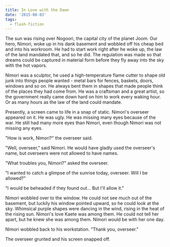 ```yaml
---
title: In Love with the Dawn
date: '2015-08-03'
tags:
  - flash-fiction
---
```


The sun was rising over Nogoori, the capital city of the planet Joom. Our hero,
Nimori, woke up in his dank basement and wobbled off his cheap bed and into his
workroom. He had to start work right after he woke up, the law of the land
mandated that, and so he did. The regulation was made so that dreams could be
captured in material form before they fly away into the sky with the hot vapors.

<!-- truncate -->

Nimori was a sculptor, he used a high-temperature flame cutter to shape old junk
into things people wanted - metal bars for fences, baskets, doors, windows and
so on. He always bent them in shapes that made people think of the places they
had come from. He was a craftsman and a great artist, so the government really
came down hard on him to work every waking hour. Or as many hours as the law of
the land could mandate.

Presently, a screen came to life in a snap of static. Nimori's overseer appeared
on it. He was ugly. He was missing many eyes because of the war. He still had
many more eyes than Nimori, even though Nimori was not missing any eyes.

"How is work, Nimori?" the overseer said.

"Well, overseer," said Nimori. He would have gladly used the overseer's name,
but overseers were not allowed to have names.

"What troubles you, Nimori?" asked the overseer.

"I wanted to catch a glimpse of the sunrise today, overseer. Will I be allowed?"

"I would be beheaded if they found out... But I'll allow it."

Nimori wobbled over to the window. He could not see much out of the basement,
but luckily his window pointed upward, so he could look at the sky. Whimsical
purple shapes were dancing in the wind, rising in the heat of the rising sun.
Nimori's love Kaete was among them. He could not tell her apart, but he knew she
was among them. Nimori would be with her one day.

Nimori wobbled back to his workstation. "Thank you, overseer."

The overseer grunted and his screen snapped off.
